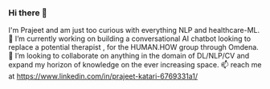 ### Hi there 👋
I'm Prajeet and am just too curious with everything NLP and healthcare-ML.
🔭 I’m currently working on building a conversational AI chatbot looking to replace a potential therapist , for the HUMAN.HOW group through Omdena.
👯 I’m looking to collaborate on anything in the domain of DL/NLP/CV and expand my horizon of knowledge on the ever increasing space.
📫 reach me at https://www.linkedin.com/in/prajeet-katari-6769331a1/
<!--
**prajeet26/prajeet26** is a ✨ _special_ ✨ repository because its `README.md` (this file) appears on your GitHub profile.

Here are some ideas to get you started:


-->
